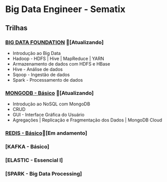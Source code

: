 # Big Data Engineer - Sematix

## Trilhas
### [BIG DATA FOUNDATION](https://github.com/cicerooficial/big-data-engineer-sematix/tree/main/1.%20BIG-DATA-FOUNDATION) 🔄[Atualizando]
- Introdução ao Big Data
- Hadoop - HDFS | Hive | MapReduce | YARN
- Armazenamento de dados com HDFS e HBase
- Hive - Análise de dados
- Sqoop - Ingestão de dados
- Spark - Processamento de dados

### [MONGODB - Básico](https://github.com/cicerooficial/big-data-engineer-sematix/tree/main/2.%20MONGODB) 🔄[Atualizando]
- Introdução ao NoSQL com MongoDB
- CRUD
- GUI - Interface Gráfica do Usuário
- Agregações | Replicação e Fragmentação dos Dados | MongoDB Cloud

### [REDIS - Básico](https://github.com/cicerooficial/big-data-engineer-sematix/tree/main/3.%20REDIS)🚧[Em andamento]

### [KAFKA - Básico]

### [ELASTIC - Essencial I]

### [SPARK - Big Data Processing]

